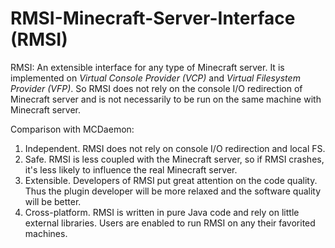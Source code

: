 # RMSI-Minecraft-Server-Interface (RMSI)
RMSI: An extensible interface for any type of Minecraft server.
It is implemented on *Virtual Console Provider (VCP)* and *Virtual Filesystem Provider (VFP)*. So RMSI does not rely on the console I/O redirection of Minecraft server and is not necessarily to be run on the same machine with Minecraft server.

Comparison with MCDaemon:
1. Independent. RMSI does not rely on console I/O redirection and local FS.
2. Safe. RMSI is less coupled with the Minecraft server, so if RMSI crashes, it's less likely to influence the real Minecraft server.
3. Extensible. Developers of RMSI put great attention on the code quality. Thus the plugin developer will be more relaxed and the software quality will be better.
4. Cross-platform. RMSI is written in pure Java code and rely on little external libraries. Users are enabled to run RMSI on any their favorited machines.

